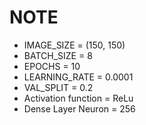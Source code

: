 # NOTE

- IMAGE_SIZE = (150, 150)
- BATCH_SIZE = 8  
- EPOCHS = 10  
- LEARNING_RATE = 0.0001  
- VAL_SPLIT = 0.2
- Activation function =  ReLu
- Dense Layer Neuron = 256
